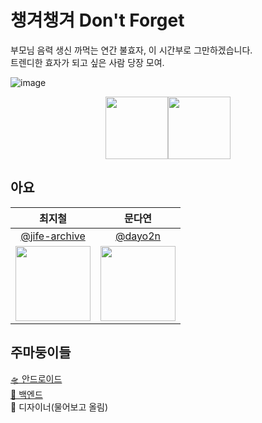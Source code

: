 # 챙겨챙겨 Don't Forget
부모님 음력 생신 까먹는 연간 불효자, 이 시간부로 그만하겠습니다. </br>
트렌디한 효자가 되고 싶은 사람 당장 모여.

![image](https://github.com/Nexters/Don-t-Forget---iOS/assets/57654681/f4af249b-9942-4e05-82ce-76cca1e2711d)

<div align="center">
  <img href="https://apps.apple.com/us/app/id6477602223" src="https://github.com/Nexters/Don-t-Forget---iOS/assets/57654681/a3f3f7f8-237a-451d-ab47-d8ceb901d44e" height="100"><img href="https://play.google.com/store/apps/details?id=nexters.hyomk.dontforget" src="https://github.com/Nexters/Don-t-Forget---iOS/assets/57654681/f1f0cf43-e76d-4a56-85db-405cd44d3ef2" height="100">
  </div>

## 아요

| 최지철 | 문다연 |
|:--:|:--:|
| [@jife-archive](https://github.com/jife-archive) | [@dayo2n](https://github.com/dayo2n) |
| <img src="https://avatars.githubusercontent.com/u/114370871?v=4" width="120"> | <img src="https://avatars.githubusercontent.com/u/57654681?v=4" width="120"> |

## 주마둥이들
[🛸 안드로이드](https://github.com/Nexters/Don-t-Forget---Android)</br>
[💽 백엔드](https://github.com/Nexters/Don-t-Forget---Server)</br>
🎨 디자이너(물어보고 올림)
